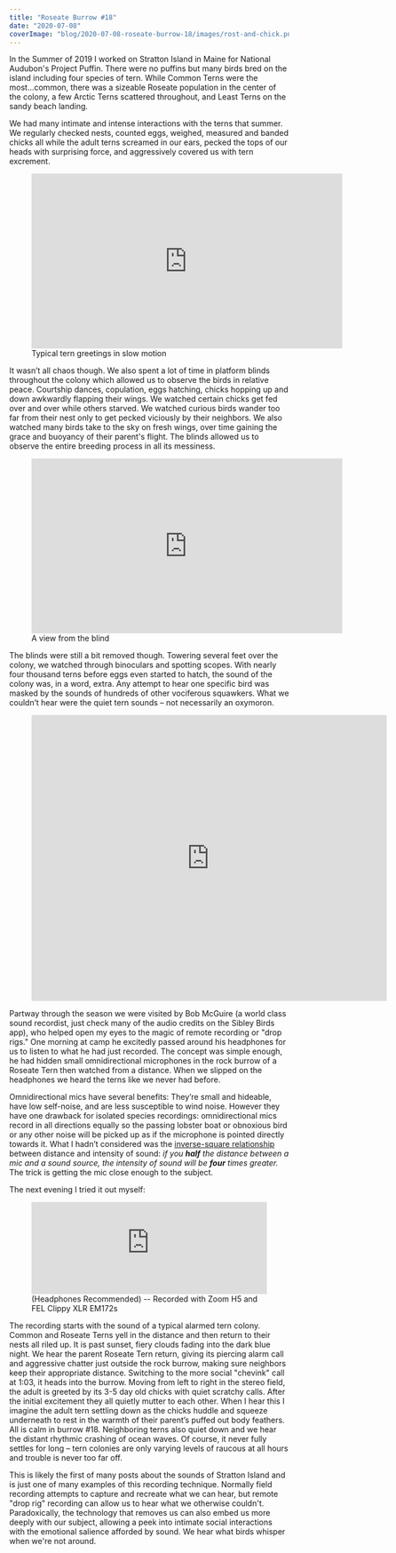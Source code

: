 ```yaml
---
title: "Roseate Burrow #18"
date: "2020-07-08"
coverImage: "blog/2020-07-08-roseate-burrow-18/images/rost-and-chick.png"
---
```


In the Summer of 2019 I worked on Stratton Island in Maine for National Audubon's Project Puffin. There were no puffins but many birds bred on the island including four species of tern. While Common Terns were the most...common, there was a sizeable Roseate population in the center of the colony, a few Arctic Terns scattered throughout, and Least Terns on the sandy beach landing.

We had many intimate and intense interactions with the terns that summer. We regularly checked nests, counted eggs, weighed, measured and banded chicks all while the adult terns screamed in our ears, pecked the tops of our heads with surprising force, and aggressively covered us with tern excrement. 
<div class="center">
    <figure>
        <iframe width="560" height="315" src="https://www.youtube.com/embed/hYNXhkUfvFk" title="YouTube video player" frameborder="0" allow="accelerometer; autoplay; clipboard-write; encrypted-media; gyroscope; picture-in-picture" allowfullscreen></iframe>
        <figcaption>Typical tern greetings in slow motion</figcaption>
    </figure>
</div>

It wasn’t all chaos though. We also spent a lot of time in platform blinds throughout the colony which allowed us to observe the birds in relative peace. Courtship dances, copulation, eggs hatching, chicks hopping up and down awkwardly flapping their wings. We watched certain chicks get fed over and over while others starved. We watched curious birds wander too far from their nest only to get pecked viciously by their neighbors. We also watched many birds take to the sky on fresh wings, over time gaining the grace and buoyancy of their parent's flight.  The blinds allowed us to observe the entire breeding process in all its messiness.

<div class="center">
    <figure>
    <iframe width="560" height="315" src="https://www.youtube.com/embed/oYqxltpGLnk" title="YouTube video player" frameborder="0" allow="accelerometer; autoplay; clipboard-write; encrypted-media; gyroscope; picture-in-picture" allowfullscreen></iframe>
    <figcaption>A view from the blind</figcaption>
    </figure>
</div>

The blinds were still a bit removed though. Towering several feet over the colony, we watched through binoculars and spotting scopes. With nearly four thousand terns before eggs even started to hatch, the sound of the colony was, in a word, extra. Any attempt to hear one specific bird was masked by the sounds of hundreds of other vociferous squawkers. What we couldn’t hear were the quiet tern sounds – not necessarily an oxymoron. 

<div class="center">
    <figure>
        <iframe src="https://macaulaylibrary.org/asset/74964341/embed" height="515" width="640" frameborder="0" allowfullscreen></iframe>
    </figure>
</div>

Partway through the season we were visited by Bob McGuire (a world class sound recordist, just check many of the audio credits on the Sibley Birds app), who helped open my eyes to the magic of remote recording or "drop rigs." One morning at camp he excitedly passed around his headphones for us to listen to what he had just recorded. The concept was simple enough, he had hidden small omnidirectional microphones in the rock burrow of a Roseate Tern then watched from a distance. When we slipped on the headphones we heard the terns like we never had before.

Omnidirectional mics have several benefits: They’re small and hideable, have low self-noise, and are less susceptible to wind noise. However they have one drawback for isolated species recordings: omnidirectional mics record in all directions equally so the passing lobster boat or obnoxious bird or any other noise will be picked up as if the microphone is pointed directly towards it. What I hadn’t considered was the [inverse-square relationship](https://resource.isvr.soton.ac.uk/spcg/tutorial/tutorial/Tutorial_files/Web-basics-pointsources.htm) between distance and intensity of sound: *if you **half** the distance between a mic and a sound source, the intensity of sound will be **four** times greater.* The trick is getting the mic close enough to the subject.

The next evening I tried it out myself:
<div class="center">
    <figure class="min-size">
        <iframe width="100%" height="166" scrolling="no" frameborder="no" allow="autoplay" src="https://w.soundcloud.com/player/?url=https%3A//api.soundcloud.com/tracks/854417419&color=%2386a1b0&auto_play=false&hide_related=false&show_comments=true&show_user=true&show_reposts=false&show_teaser=true"></iframe>
        <figcaption>(Headphones Recommended) -- Recorded with Zoom H5 and FEL Clippy XLR EM172s</figcaption>
    </figure>
</div>

The recording starts with the sound of a typical alarmed tern colony. Common and Roseate Terns yell in the distance and then return to their nests all riled up. It is past sunset, fiery clouds fading into the dark blue night. We hear the parent Roseate Tern return, giving its piercing alarm call and aggressive chatter just outside the rock burrow, making sure neighbors keep their appropriate distance. Switching to the more social "chevink" call at 1:03, it heads into the burrow. Moving from left to right in the stereo field, the adult is greeted by its 3-5 day old chicks with quiet scratchy calls. After the initial excitement they all quietly mutter to each other. When I hear this I imagine the adult tern settling down as the chicks huddle and squeeze underneath to rest in the warmth of their parent’s puffed out body feathers. All is calm in burrow #18. Neighboring terns also quiet down and we hear the distant rhythmic crashing of ocean waves. Of course, it never fully settles for long – tern colonies are only varying levels of raucous at all hours and trouble is never too far off.

This is likely the first of many posts about the sounds of Stratton Island and is just one of many examples of this recording technique. Normally field recording attempts to capture and recreate what we can hear, but remote "drop rig" recording can allow us to hear what we otherwise couldn't. Paradoxically, the technology that removes us can also embed us more deeply with our subject, allowing a peek into intimate social interactions with the emotional salience afforded by sound. We hear what birds whisper when we're not around.
